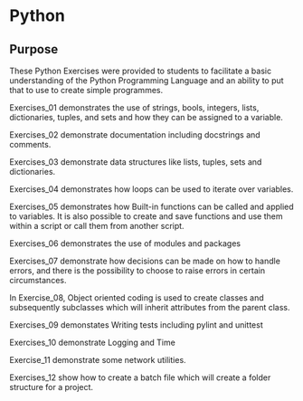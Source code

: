 # Python

## Purpose ##

These Python Exercises were provided to students to facilitate a basic understanding of the Python Programming Language and an ability to put that to use to create simple programmes.

Exercises_01  demonstrates the use of strings, bools, integers, lists, dictionaries, tuples, and sets and how they can be assigned to a variable. 

Exercises_02 demonstrate documentation including docstrings and comments.

Exercises_03 demonstrate data structures like lists, tuples, sets and dictionaries.

Exercises_04 demonstrates how loops can be used to iterate over variables. 

Exercises_05 demonstrates how Built-in functions can be called and applied to variables. It is also possible to create and save functions and use them within a script or call them from another script.

Exercises_06 demonstrates the use of modules and packages

Exercises_07 demonstrate how decisions can be made on how to handle errors, and there is the possibility to choose to raise errors in certain circumstances. 

In Exercise_08, Object oriented coding is used to create classes and subsequently subclasses which will inherit attributes from the parent class. 

Exercises_09 demonstates Writing tests including pylint and unittest

Exercises_10 demonstrate Logging and Time

Exercise_11 demonstrate some network utilities.

Exercises_12 show how to create a batch file which will create a folder structure for a project.